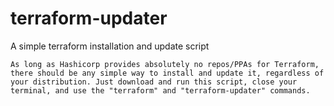 # terraform-updater
A simple terraform installation and update script

```
As long as Hashicorp provides absolutely no repos/PPAs for Terraform, there should be any simple way to install and update it, regardless of your distribution. Just download and run this script, close your terminal, and use the "terraform" and "terraform-updater" commands.
```

